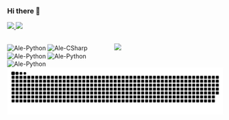 ### Hi there 👋

<!--
- 🔭 I’m currently working on ...
- 🌱 I’m currently learning ...
- 👯 I’m looking to collaborate on ...
- 🤔 I’m looking for help with ...
- 💬 Ask me about ...
- 📫 How to reach me: ...
- 😄 Pronouns: ...
- ⚡ Fun fact: ...
-->

<div>
 <a href="https://github.com/alexandrerussi">
 <img height="180em" src="https://github-readme-stats.vercel.app/api?username=alexandrerussi&show_icons=true&theme=tokyonight&include_all_commits=true&count_private=true"/>
 <img height="180em" src="https://github-readme-stats.vercel.app/api/top-langs/?username=alexandrerussi&layout=compact&langs_count=7&theme=tokyonight"/>
</div>
<br>
 
<div style="width: 500px; display: inline_block; background-color: #f00;">
  <div style="width: 50%; float: left;">
   <img align="center" alt="Ale-Python" height="30" width="40" src="https://cdn.jsdelivr.net/gh/devicons/devicon/icons/python/python-original.svg">
   <img align="center" alt="Ale-CSharp" height="30" width="40" src="https://cdn.jsdelivr.net/gh/devicons/devicon/icons/csharp/csharp-original.svg">
   <img align="center" alt="Ale-Python" height="30" width="40" src="https://cdn.jsdelivr.net/gh/devicons/devicon/icons/javascript/javascript-original.svg">
   <img align="center" alt="Ale-Python" height="30" width="40" src="https://cdn.jsdelivr.net/gh/devicons/devicon/icons/html5/html5-original.svg">
   <img align="center" alt="Ale-Python" height="30" width="40" src="https://cdn.jsdelivr.net/gh/devicons/devicon/icons/css3/css3-original.svg">
  </div>
  <div style="width: 50%; float: right;"> <img src="https://img.shields.io/badge/TensorFlow-FF6F00?style=for-the-badge&logo=TensorFlow&logoColor=white" > </div>
</div>
  
![Snake animation](https://github.com/alexandrerussi/alexandrerussi/blob/output/github-contribution-grid-snake.svg)
